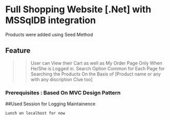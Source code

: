 # Full Shopping Website [.Net] with MSSqlDB integration

Products were added using Seed Method 

## Feature

>> User can View their Cart as well as My Order Page Only When He/She is Logged in.
>> Search Option Common for Each Page for Searching the Products On the Basis of [Product name or any with any discription Clue too]


### Prerequisites : Based On MVC Design Pattern 

##Used Session for Logging Maintainence

```
Lunch on localhost for now 
```
